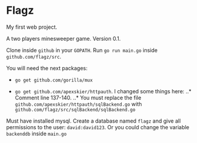 # Flagz

My first web project.

A two players minesweeper game. Version 0.1.

Clone inside `github` in your `GOPATH`. Run `go run main.go` inside `github.com/flagz/src`.

You will need the next packages:

 + `go get github.com/gorilla/mux`
 
 + `go get github.com/apexskier/httpauth`. I changed some things here: 
 ..* Comment line 137-140. 
 ..* You must replace the file `github.com/apexskier/httpauth/sqlBackend.go` with `github.com/flagz/src/sqlBackend/sqlBackend.go`

 Must have installed mysql. Create a database named `flagz` and give all permissions to the user: `david:david123`. Or you could change the variable `backenddb` inside `main.go` 
